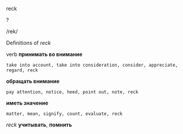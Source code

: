 reck

?

/rek/

Definitions of _reck_

verb
**принимать во внимание**

    take into account, take into consideration, consider, appreciate, regard, reck
**обращать внимание**

    pay attention, notice, heed, point out, note, reck
**иметь значение**

    matter, mean, signify, count, evaluate, reck

_reck_
**учитывать**, **помнить**